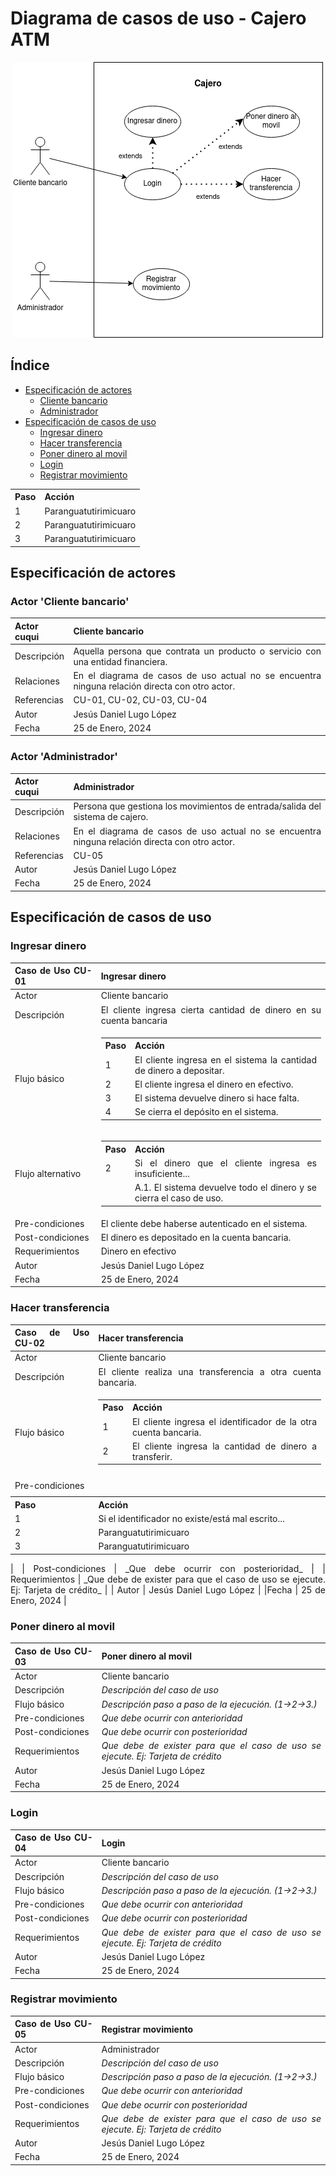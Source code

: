 # Diagrama de casos de uso - Cajero ATM

<div align=center>

![img](./diagrama-casos-uso-atm.drawio.png)

</div>

<div align=justify>

## Índice
- [Especificación de actores](#especificación-de-actores)
    - [Cliente bancario](#actor-cliente-bancario)
    - [Administrador](#actor-administrador)
- [Especificación de casos de uso](#especificación-de-actores)
    - [Ingresar dinero](#ingresar-dinero)
    - [Hacer transferencia](#hacer-transferencia)
    - [Poner dinero al movil](#poner-dinero-al-movil)
    - [Login](#login)
    - [Registrar movimiento](#registrar-movimiento)

<table>
  <tr><th>Paso</th><th>Acción</th></tr>
  <tr><td>1</td><td>Paranguatutirimicuaro</td></tr>
  <tr><td>2</td><td>Paranguatutirimicuaro</td></tr>
  <tr><td>3</td><td>Paranguatutirimicuaro</td></tr>
</table>

## Especificación de actores

### Actor 'Cliente bancario'

|  Actor cuqui | Cliente bancario |
|---|---|
| Descripción  | Aquella persona que contrata un producto o servicio con una entidad financiera.  |
| Relaciones | En el diagrama de casos de uso actual no se encuentra ninguna relación directa con otro actor. |
| Referencias | CU-01, CU-02, CU-03, CU-04 |   
| Autor  | Jesús Daniel Lugo López |
|Fecha | 25 de Enero, 2024 |

### Actor 'Administrador'

|  Actor cuqui| Administrador |
|---|---|
| Descripción  | Persona que gestiona los movimientos de entrada/salida del sistema de cajero. |
| Relaciones | En el diagrama de casos de uso actual no se encuentra ninguna relación directa con otro actor. |
| Referencias | CU-05 |   
| Autor  | Jesús Daniel Lugo López |
|Fecha | 25 de Enero, 2024 | 

## Especificación de casos de uso

### Ingresar dinero

  |  Caso de Uso	CU-01 | Ingresar dinero  |
  |---|---|
  | Actor  |  Cliente bancario |
  | Descripción | El cliente ingresa cierta cantidad de dinero en su cuenta bancaria  |
  | Flujo básico | <table><tr><th>Paso</th><th>Acción</th></tr><tr><td>1</td><td>El cliente ingresa en el sistema la cantidad de dinero a depositar.</td></tr><tr><td>2</td><td>El cliente ingresa el dinero en efectivo.</td></tr><tr><td>3</td><td>El sistema devuelve dinero si hace falta.</td></tr><tr><td>4</td><td>Se cierra el depósito en el sistema.</td></tr></table> |
  | Flujo alternativo | <table><tr><th>Paso</th><th>Acción</th></tr><tr><td>2</td><td>Si el dinero que el cliente ingresa es insuficiente...</td></tr><tr><td></td><td>A.1. El sistema devuelve todo el dinero y se cierra el caso de uso.</td></tr></table> |
  | Pre-condiciones | El cliente debe haberse autenticado en el sistema. |  
  | Post-condiciones  | El dinero es depositado en la cuenta bancaria.  |  
  |  Requerimientos | Dinero en efectivo |
  | Autor  | Jesús Daniel Lugo López |
  |Fecha | 25 de Enero, 2024 |

### Hacer transferencia

  |  Caso de Uso	CU-02 | Hacer transferencia  |
  |---|---|
  | Actor  |  Cliente bancario |
  | Descripción | El cliente realiza una transferencia a otra cuenta bancaria. |
  | Flujo básico | <table><tr><th>Paso</th><th>Acción</th></tr><tr><td>1</td><td>El cliente ingresa el identificador de la otra cuenta bancaria.</td></tr><tr><td>2</td><td>El cliente ingresa la cantidad de dinero a transferir.</td></tr></table> |
  | Pre-condiciones | <table>
  <tr><th>Paso</th><th>Acción</th></tr>
  <tr><td>1</td><td>Si el identificador no existe/está mal escrito...</td></tr>
  <tr><td>2</td><td>Paranguatutirimicuaro</td></tr>
  <tr><td>3</td><td>Paranguatutirimicuaro</td></tr>
</table> |  
  | Post-condiciones  | _Que debe ocurrir con posterioridad_  |  
  |  Requerimientos | _Que debe de exister para que el caso de uso se ejecute. Ej: Tarjeta de crédito_  |
  | Autor  | Jesús Daniel Lugo López |
  |Fecha | 25 de Enero, 2024 |

### Poner dinero al movil

  |  Caso de Uso	CU-03 | Poner dinero al movil  |
  |---|---|
  | Actor  |  Cliente bancario |
  | Descripción | _Descripción del caso de uso_  |
  | Flujo básico | _Descripción paso a paso de la ejecución. (1->2->3.)_ |
  | Pre-condiciones | _Que debe ocurrir con anterioridad_  |  
  | Post-condiciones  | _Que debe ocurrir con posterioridad_  |  
  |  Requerimientos | _Que debe de exister para que el caso de uso se ejecute. Ej: Tarjeta de crédito_  |
  | Autor  | Jesús Daniel Lugo López |
  |Fecha | 25 de Enero, 2024 |

### Login

  |  Caso de Uso	CU-04 | Login  |
  |---|---|
  | Actor  |  Cliente bancario |
  | Descripción | _Descripción del caso de uso_  |
  | Flujo básico | _Descripción paso a paso de la ejecución. (1->2->3.)_ |
  | Pre-condiciones | _Que debe ocurrir con anterioridad_  |  
  | Post-condiciones  | _Que debe ocurrir con posterioridad_  |  
  |  Requerimientos | _Que debe de exister para que el caso de uso se ejecute. Ej: Tarjeta de crédito_  |
  | Autor  | Jesús Daniel Lugo López |
  |Fecha | 25 de Enero, 2024 |

### Registrar movimiento

  |  Caso de Uso	CU-05 | Registrar movimiento  |
  |---|---|
  | Actor  |  Administrador |
  | Descripción | _Descripción del caso de uso_  |
  | Flujo básico | _Descripción paso a paso de la ejecución. (1->2->3.)_ |
  | Pre-condiciones | _Que debe ocurrir con anterioridad_  |  
  | Post-condiciones  | _Que debe ocurrir con posterioridad_  |  
  |  Requerimientos | _Que debe de exister para que el caso de uso se ejecute. Ej: Tarjeta de crédito_  |
  | Autor  | Jesús Daniel Lugo López |
  |Fecha | 25 de Enero, 2024 |

</div>